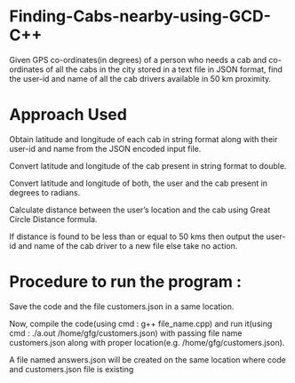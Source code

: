 # Finding-Cabs-nearby-using-GCD- C++
Given GPS co-ordinates(in degrees) of a person who needs a cab and co-ordinates of all the cabs in the city stored in a text file in JSON format, find the user-id and name of all the cab drivers available in 50 km proximity.
# Approach Used
Obtain latitude and longitude of each cab in string format along with their user-id and name from the JSON encoded input file.

Convert latitude and longitude of the cab present in string format to double.

Convert latitude and longitude of both, the user and the cab present in degrees to radians.

Calculate distance between the user’s location and the cab using Great Circle Distance formula.

If distance is found to be less than or equal to 50 kms then output the user- id and name of the cab driver to a new file else take no action.
# Procedure to run the program :
Save the code and the file customers.json in a same location.

Now, compile the code(using cmd : g++ file_name.cpp) and run it(using cmd : ./a.out /home/gfg/customers.json) with passing file name customers.json along with proper location(e.g. /home/gfg/customers.json).

A file named answers.json will be created on the same location where code and customers.json file is existing
